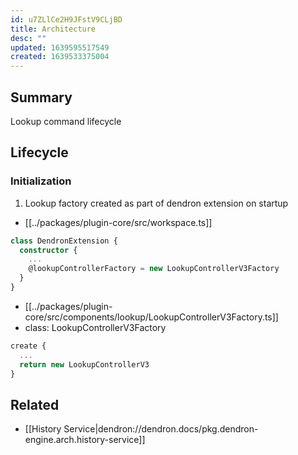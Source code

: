 ```yaml
---
id: u7ZLlCe2H9JFstV9CLjBD
title: Architecture
desc: ""
updated: 1639595517549
created: 1639533375004
---
```


## Summary

Lookup command lifecycle

## Lifecycle

### Initialization

1. Lookup factory created as part of dendron extension on startup

- [[../packages/plugin-core/src/workspace.ts]]
```ts
class DendronExtension { 
  constructor { 
    ...
    @lookupControllerFactory = new LookupControllerV3Factory
  }
}
```

- [[../packages/plugin-core/src/components/lookup/LookupControllerV3Factory.ts]]
- class: LookupControllerV3Factory
```ts
create { 
  ...
  return new LookupControllerV3
}

```

<!-- This is a simplified sequence diagram of a lookup command -->

<!-- Participants:
- lookupCommand: command being called
- lookupController: This is an instance of [[LookupController|../packages/plugin-core/src/components/lookup/LookupControllerV3.ts]]
- lookupProvider: This is an instance of [[LookupProvider|../packages/plugin-core/src/components/lookup/LookupProviderV3.ts]]
- historyService: This is a service that listens to events in the background that other commands can listen to events from

![[dendron://dendron.docs/pkg.plugin-core.t.lookup.arch.seq-diagram]] -->

## Related
- [[History Service|dendron://dendron.docs/pkg.dendron-engine.arch.history-service]]